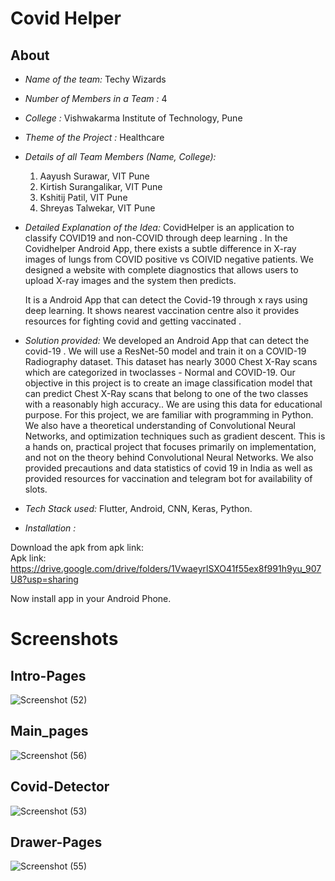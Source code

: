 # Covid Helper
## About 
- *Name of the team:* Techy Wizards
-  *Number of Members in a Team :* 4
- *College :* Vishwakarma Institute of Technology, Pune
-  *Theme of the Project :* Healthcare
-  *Details of all Team Members (Name, College):*
	1. Aayush Surawar, VIT Pune
	2. Kirtish Surangalikar, VIT Pune
	3. Kshitij Patil, VIT Pune
	4. Shreyas Talwekar, VIT Pune

- *Detailed Explanation of the Idea:*
	CovidHelper is an application to classify COVID19 and non-COVID through deep learning . In the Covidhelper Android App, there exists a subtle difference in X-ray images of lungs from COVID positive vs COIVID negative patients. We designed a website with complete diagnostics that allows users to upload X-ray images and the system then predicts.

	It is a Android App that can detect the Covid-19 through x rays using deep learning. It shows nearest vaccination centre also it provides resources for fighting covid and getting vaccinated .

- *Solution provided:* 
	We developed an Android App that can detect the covid-19 . We will use a ResNet-50 model and train it on a COVID-19 Radiography dataset. This dataset has nearly 3000 Chest X-Ray scans which are categorized in twoclasses - Normal and COVID-19. Our objective in this project is to create an image classification model that can predict Chest X-Ray scans that belong to one of the two classes with a reasonably high accuracy.. We are using this data for educational purpose. For this project, we are familiar with programming in Python. We also have a theoretical understanding of Convolutional Neural Networks, and optimization techniques such as gradient descent. This is a hands on, practical project that focuses primarily on implementation, and not on the theory behind Convolutional Neural Networks. We also provided precautions and data statistics of covid 19 in India as well as provided resources for vaccination and telegram bot for availability of slots.

- *Tech Stack used:* Flutter, Android, CNN, Keras, Python. 
- *Installation :* 

Download the apk from apk link:  
Apk link:
 https://drive.google.com/drive/folders/1VwaeyrlSXO41f55ex8f991h9yu_907U8?usp=sharing

Now install app in your Android Phone.

# Screenshots
## Intro-Pages
![Screenshot (52)](https://user-images.githubusercontent.com/74871941/125183923-b0124c80-e237-11eb-9ba4-bc3cb3a43302.png)

## Main_pages
![Screenshot (56)](https://user-images.githubusercontent.com/74871941/125184155-09c74680-e239-11eb-8353-4bc017e73a86.png)

## Covid-Detector
![Screenshot (53)](https://user-images.githubusercontent.com/74871941/125183963-e94abc80-e237-11eb-979e-492924e6ef9f.png)

## Drawer-Pages
![Screenshot (55)](https://user-images.githubusercontent.com/74871941/125184080-958ca300-e238-11eb-9288-6a1d9dafa2a2.png)



